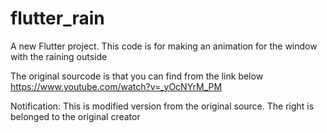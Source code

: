 # flutter_rain

A new Flutter project.
This code is for making an animation for the window with the raining outside

The original sourcode is that you can find from the link below
https://www.youtube.com/watch?v=_yOcNYrM_PM

Notification: This is modified version from the original source. The right is belonged to the original creator
